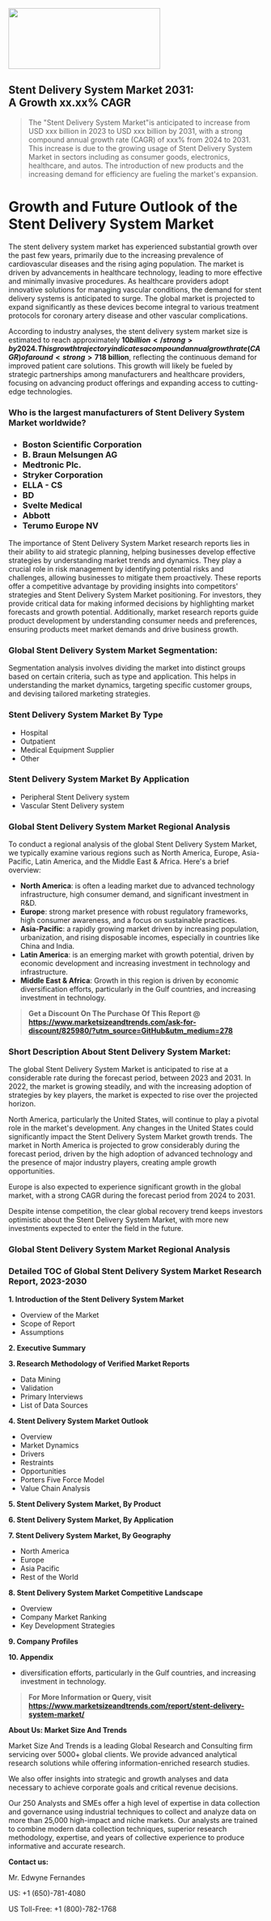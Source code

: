 <img src="https://100x100musica.es/wp-content/uploads/2024/12/Verified-Market-Reports-4-300x120.jpg" alt="" width="300" height="120" class="alignnone size-medium wp-image-100382" /><h2>Stent Delivery System Market 2031: A&nbsp;Growth&nbsp;xx.xx% CAGR</h2><blockquote id="" class="">The "Stent Delivery System Market"is anticipated to increase from USD xxx billion in 2023 to USD xxx billion by 2031, with a strong compound annual growth rate (CAGR) of xxx% from 2024 to 2031. This increase is due to the growing usage of Stent Delivery System Market in sectors including as consumer goods, electronics, healthcare, and autos. The introduction of new products and the increasing demand for efficiency are fueling the market's expansion.</blockquote><p><h1>Growth and Future Outlook of the Stent Delivery System Market</h1><p>The stent delivery system market has experienced substantial growth over the past few years, primarily due to the increasing prevalence of cardiovascular diseases and the rising aging population. The market is driven by advancements in healthcare technology, leading to more effective and minimally invasive procedures. As healthcare providers adopt innovative solutions for managing vascular conditions, the demand for stent delivery systems is anticipated to surge. The global market is projected to expand significantly as these devices become integral to various treatment protocols for coronary artery disease and other vascular complications.</p><p>According to industry analyses, the stent delivery system market size is estimated to reach approximately <strong>$10 billion</strong> by 2024. This growth trajectory indicates a compound annual growth rate (CAGR) of around <strong>7%</strong> from 2024 to 2032, signaling robust market expansion. Aiding this growth is the integration of digital technologies in stent delivery systems, which enhances procedural efficiency and patient outcomes.</p><p><strong><span style="color: #800000;">Download Full PDF Sample Copy of Stent Delivery System Market Report @</span>&nbsp;</strong><a href="https://www.marketsizeandtrends.com/download-sample/825980/?utm_source=Pulse-2&amp;utm_medium=278">https://www.marketsizeandtrends.com/download-sample/825980/?utm_source=Pulse-2&amp;utm_medium=278</a></p><p>The future outlook for the stent delivery system market remains positive, bolstered by ongoing research and development initiatives aimed at improving device efficacy and safety. Innovations such as biodegradable stents and drug-eluting stent delivery systems are expected to gain traction, further enhancing patient compliance and overall treatment success. The increasing volume of cardiovascular surgeries and non-invasive procedures is also contributing to the market’s expansion.</p><p>Market forecasts suggest that by 2032, the stent delivery system market could potentially reach <strong>$18 billion</strong>, reflecting the continuous demand for improved patient care solutions. This growth will likely be fueled by strategic partnerships among manufacturers and healthcare providers, focusing on advancing product offerings and expanding access to cutting-edge technologies.</p></p><h3 id="" class="">Who is the largest manufacturers of&nbsp;Stent Delivery System Market worldwide?</h3><h3 class=""><p><ul><li>Boston Scientific Corporation </li><li> B. Braun Melsungen AG </li><li> Medtronic Plc. </li><li> Stryker Corporation </li><li> ELLA - CS </li><li> BD </li><li> Svelte Medical </li><li> Abbott </li><li> Terumo Europe NV</li></ul></p></h3><p id="ember58" class="ember-view reader-text-block__paragraph">The importance of&nbsp;Stent Delivery System Market research reports lies in their ability to aid strategic planning, helping businesses develop effective strategies by understanding market trends and dynamics. They play a crucial role in risk management by identifying potential risks and challenges, allowing businesses to mitigate them proactively. These reports offer a competitive advantage by providing insights into competitors' strategies and Stent Delivery System Market positioning. For investors, they provide critical data for making informed decisions by highlighting market forecasts and growth potential. Additionally, market research reports guide product development by understanding consumer needs and preferences, ensuring products meet market demands and drive business growth.</p><h3 id="" class="">Global&nbsp;Stent Delivery System Market Segmentation:</h3><p id="" class="">Segmentation analysis involves dividing the market into distinct groups based on certain criteria, such as type and application. This helps in understanding the market dynamics, targeting specific customer groups, and devising tailored marketing strategies.</p><h3 id="" class="">Stent Delivery System Market&nbsp;By Type</h3><p><p><ul><li>Hospital </li><li> Outpatient </li><li> Medical Equipment Supplier </li><li> Other</p></li></ul></p></p><h3 id="" class="">Stent Delivery System Market&nbsp;By Application</h3><p class=""><p><ul><li>Peripheral Stent Delivery system </li><li> Vascular Stent Delivery system</li></ul></p></p><h3 id="" class="">Global Stent Delivery System Market Regional Analysis</h3><p id="" class="">To conduct a regional analysis of the global Stent Delivery System Market, we typically examine various regions such as North America, Europe, Asia-Pacific, Latin America, and the Middle East &amp; Africa. Here's a brief overview:</p><ul><li><strong>North America</strong>: is often a leading market due to advanced technology infrastructure, high consumer demand, and significant investment in R&amp;D.</li><li><strong>Europe</strong>: strong market presence with robust regulatory frameworks, high consumer awareness, and a focus on sustainable practices.</li><li><strong>Asia-Pacific</strong>: a rapidly growing market driven by increasing population, urbanization, and rising disposable incomes, especially in countries like China and India.</li><li><strong>Latin America</strong>: is an emerging market with growth potential, driven by economic development and increasing investment in technology and infrastructure.</li><li><strong>Middle East &amp; Africa</strong>: Growth in this region is driven by economic diversification efforts, particularly in the Gulf countries, and increasing investment in technology.</li></ul><blockquote id="" class=""><strong>Get a Discount On The Purchase Of This Report @ <a href="https://www.marketsizeandtrends.com/download-sample/825980/?utm_source=GitHub&utm_medium=278" target="_blank">https://www.marketsizeandtrends.com/ask-for-discount/825980/?utm_source=GitHub&utm_medium=278</a></strong></blockquote><h3>Short Description About Stent Delivery System Market:</h3><p id="ember58" class="ember-view reader-text-block__paragraph">The global&nbsp;Stent Delivery System Market&nbsp;is anticipated to rise at a considerable rate during the forecast period, between 2023 and 2031. In 2022, the market is growing steadily, and with the increasing adoption of strategies by key players, the market is expected to rise over the projected horizon.</p><p id="ember59" class="ember-view reader-text-block__paragraph">North America, particularly the United States, will continue to play a pivotal role in the market's development. Any changes in the United States could significantly impact the&nbsp;Stent Delivery System Market&nbsp;growth trends. The market in North America is projected to grow considerably during the forecast period, driven by the high adoption of advanced technology and the presence of major industry players, creating ample growth opportunities.</p><p id="ember60" class="ember-view reader-text-block__paragraph">Europe is also expected to experience significant growth in the global market, with a strong CAGR during the forecast period from 2024 to 2031.</p><p id="ember61" class="ember-view reader-text-block__paragraph">Despite intense competition, the clear global recovery trend keeps investors optimistic about the&nbsp;Stent Delivery System Market, with more new investments expected to enter the field in the future.</p><h3 id="" class="">Global Stent Delivery System Market Regional Analysis</h3><h3 id="" class="">Detailed TOC of Global Stent Delivery System Market Research Report, 2023-2030</h3><p id="" class=""><strong>1. Introduction of the Stent Delivery System Market</strong></p><ul><li>Overview of the Market</li><li>Scope of Report</li><li>Assumptions</li></ul><p id="" class=""><strong>2. Executive Summary</strong></p><p id="" class=""><strong>3. Research Methodology of Verified Market Reports</strong></p><ul><li>Data Mining</li><li>Validation</li><li>Primary Interviews</li><li>List of Data Sources</li></ul><p id="" class=""><strong>4. Stent Delivery System Market Outlook</strong></p><ul><li>Overview</li><li>Market Dynamics</li><li>Drivers</li><li>Restraints</li><li>Opportunities</li><li>Porters Five Force Model</li><li>Value Chain Analysis</li></ul><p id="" class=""><strong>5. Stent Delivery System Market, By Product</strong></p><p id="" class=""><strong>6. Stent Delivery System Market, By Application</strong></p><p id="" class=""><strong>7. Stent Delivery System Market, By Geography</strong></p><ul><li>North America</li><li>Europe</li><li>Asia Pacific</li><li>Rest of the World</li></ul><p id="" class=""><strong>8. Stent Delivery System Market Competitive Landscape</strong></p><ul><li>Overview</li><li>Company Market Ranking</li><li>Key Development Strategies</li></ul><p id="" class=""><strong>9. Company Profiles</strong></p><p id="" class=""><strong>10. Appendix</strong></p><ul><li>diversification efforts, particularly in the Gulf countries, and increasing investment in technology.</li></ul><blockquote id="" class=""><strong>For More Information or Query, visit <strong><strong><a href="https://www.marketsizeandtrends.com/report/stent-delivery-system-market/" target="_blank">https://www.marketsizeandtrends.com/report/stent-delivery-system-market/</a></strong></strong></strong></blockquote><p id="" class=""><strong>About Us: Market Size And Trends</strong></p><p id="" class="">Market Size And Trends is a leading Global Research and Consulting firm servicing over 5000+ global clients. We provide advanced analytical research solutions while offering information-enriched research studies.</p><p id="" class="">We also offer insights into strategic and growth analyses and data necessary to achieve corporate goals and critical revenue decisions.</p><p id="" class="">Our 250 Analysts and SMEs offer a high level of expertise in data collection and governance using industrial techniques to collect and analyze data on more than 25,000 high-impact and niche markets. Our analysts are trained to combine modern data collection techniques, superior research methodology, expertise, and years of collective experience to produce informative and accurate research.</p><p id="" class=""><strong>Contact us:</strong></p><p id="" class="">Mr. Edwyne Fernandes</p><p id="" class="">US: +1 (650)-781-4080</p><p id="" class="">US Toll-Free: +1 (800)-782-1768</p>
